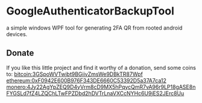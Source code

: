 # GoogleAuthenticatorBackupTool
a simple windows WPF tool for generating 2FA QR from rooted android devices.

## Donate
If you like this little project and find it worthy of a donation, send some coins to:
<bitcoin:3GSpoWVTwjbt9BGiivZmsWe9DBkTR87Wpf>
<ethereum:0xF0942E600B976F343DE6660C53392D5a37A7ca12>
<monero:4Jy22AgYpZEQ9D4yVrm8cD9MX5hPqycQmR7vA96r9LP18gASE8nFYGSLd7fZ4LZQChLTwFPZDbd2hDVTrLnaVXCcNYHc6U9jES2JErc8Uu>
